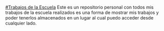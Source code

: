 [#Trabajos de la Escuela](https://github.com/Patolete/Escuela.git)
Este es un repositorio personal con todos mis trabajos de la escuela realizados es una forma de mostrar mis trabajos y poder tenerlos almacenados en un lugar al cual puedo acceder desde cualquier lado.
